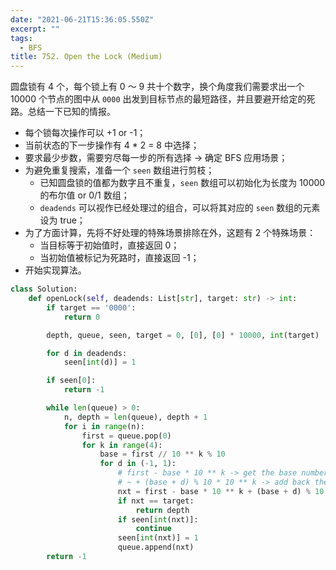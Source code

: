 ```yaml
---
date: "2021-06-21T15:36:05.550Z"
excerpt: ""
tags:
  - BFS
title: 752. Open the Lock (Medium)
---
```


圆盘锁有 4 个，每个锁上有 0 ～ 9 共十个数字，换个角度我们需要求出一个 10000 个节点的图中从 `0000` 出发到目标节点的最短路径，并且要避开给定的死路。总结一下已知的情报。

- 每个锁每次操作可以 +1 or -1；
- 当前状态的下一步操作有 4 \* 2 = 8 中选择；
- 要求最少步数，需要穷尽每一步的所有选择 -> 确定 BFS 应用场景；
- 为避免重复搜索，准备一个 `seen` 数组进行剪枝；
  - 已知圆盘锁的值都为数字且不重复，`seen` 数组可以初始化为长度为 10000 的布尔值 or 0/1 数组；
  - `deadends` 可以视作已经处理过的组合，可以将其对应的 `seen` 数组的元素设为 true；
- 为了方面计算，先将不好处理的特殊场景排除在外，这题有 2 个特殊场景：
  - 当目标等于初始值时，直接返回 0；
  - 当初始值被标记为死路时，直接返回 -1；
- 开始实现算法。

```python
class Solution:
    def openLock(self, deadends: List[str], target: str) -> int:
        if target == '0000':
            return 0

        depth, queue, seen, target = 0, [0], [0] * 10000, int(target)

        for d in deadends:
            seen[int(d)] = 1

        if seen[0]:
            return -1

        while len(queue) > 0:
            n, depth = len(queue), depth + 1
            for i in range(n):
                first = queue.pop(0)
                for k in range(4):
                    base = first // 10 ** k % 10
                    for d in (-1, 1):
                        # first - base * 10 ** k -> get the base number with target digit reset to 0.
                        # ~ + (base + d) % 10 * 10 ** k -> add back the caculated target digit.
                        nxt = first - base * 10 ** k + (base + d) % 10 * 10 ** k
                        if nxt == target:
                            return depth
                        if seen[int(nxt)]:
                            continue
                        seen[int(nxt)] = 1
                        queue.append(nxt)
        return -1
```

